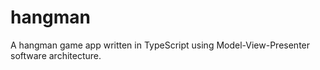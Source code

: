# hangman
A hangman game app written in TypeScript using Model-View-Presenter software architecture.
